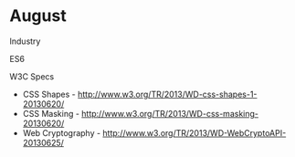 August
======

Industry

 ES6
 
 W3C Specs
 
 - CSS Shapes - http://www.w3.org/TR/2013/WD-css-shapes-1-20130620/
 - CSS Masking - http://www.w3.org/TR/2013/WD-css-masking-20130620/
 - Web Cryptography - http://www.w3.org/TR/2013/WD-WebCryptoAPI-20130625/
